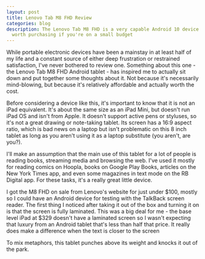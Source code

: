 ```yaml
---
layout: post
title: Lenovo Tab M8 FHD Review
categories: blog
description: The Lenovo Tab M8 FHD is a very capable Android 10 device that's
  worth purchasing if you're on a small budget
---
```

While portable electronic devices have been a mainstay in at least half of my life and a constant source of either deep frustration or restrained satisfaction, I've never bothered to review one. Something about this one - the Lenovo Tab M8 FHD Android tablet - has inspired me to actually sit down and put together some thoughts about it. Not because it's necessarily mind-blowing, but because it's relatively affordable and actually worth the cost.

Before considering a device like this, it's important to know that it is not an iPad equivalent. It's about the same size as an iPad Mini, but doesn't run iPad OS and isn't from Apple. It doesn't support active pens or styluses, so it's not a great drawing or note-taking tablet. Its screen has a 16:9 aspect ratio, which is bad news on a laptop but isn't problematic on this 8 inch tablet as long as you aren't using it as a laptop substitute (you aren't, are you?). 

I'll make an assumption that the main use of this tablet for a lot of people is reading books, streaming media and browsing the web. I've used it mostly for reading comics on Hoopla, books on Google Play Books, articles on the New York Times app, and even some magazines in text mode on the RB Digital app. For these tasks, it's a really great little device. 

I got the M8 FHD on sale from Lenovo's website for just under $100, mostly so I could have an Android device for testing with the TalkBack screen reader. The first thing I noticed after taking it out of the box and turning it on is that the screen is fully laminated. This was a big deal for me - the base level iPad at $329 doesn't have a laminated screen so I wasn't expecting that luxury from an Android tablet that's less than half that price. It really does make a difference when the text is closer to the screen

To mix metaphors, this tablet punches above its weight and knocks it out of the park.